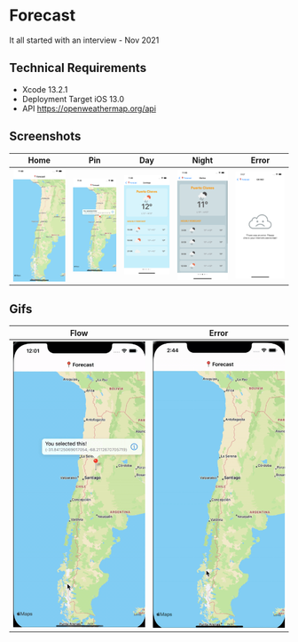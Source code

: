 # Forecast
It all started with an interview - Nov 2021


## Technical Requirements
* Xcode 13.2.1
* Deployment Target iOS 13.0
* API https://openweathermap.org/api

## Screenshots

| Home | Pin | Day | Night | Error |
|:-------:|:----:|:-----:|:-----:|:-----:|
| ![Home](./resources/home.png)| ![Pin](./resources/pin.png) | ![Day](./resources/day.png) | ![Night](./resources/night.png) |  ![Error](./resources/error.png) |


## Gifs

| Flow | Error | 
|:-------:|:----:|
| ![Flow](./resources/flow.gif)| ![Error](./resources/error.gif) |
